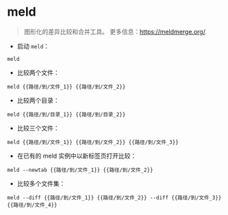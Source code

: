 # meld

> 图形化的差异比较和合并工具。
> 更多信息：<https://meldmerge.org/>.

- 启动 `meld`：

`meld`

- 比较两个文件：

`meld {{路径/到/文件_1}} {{路径/到/文件_2}}`

- 比较两个目录：

`meld {{路径/到/目录_1}} {{路径/到/目录_2}}`

- 比较三个文件：

`meld {{路径/到/文件_1}} {{路径/到/文件_2}} {{路径/到/文件_3}}`

- 在已有的 meld 实例中以新标签页打开比较：

`meld --newtab {{路径/到/文件_1}} {{路径/到/文件_2}}`

- 比较多个文件集：

`meld --diff {{路径/到/文件_1}} {{路径/到/文件_2}} --diff {{路径/到/文件_3}} {{路径/到/文件_4}}`